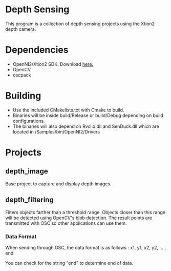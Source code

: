 # Depth Sensing
This program is a collection of depth sensing projects using the Xtion2 depth camera.

# Dependencies
* OpenNI2/Xtion2 SDK. Download [here.](https://www.asus.com/3D-Sensor/Xtion-2/HelpDesk_Download/)
* OpenCV
* oscpack

# Building
* Use the included CMakelists.txt with Cmake to build.
* Binaries will be inside build/Release or build/Debug depending on build configurations.
* The binaries will also depend on Rvclib.dll and SenDuck.dll which are located in  <Xtion2SDK Install folders>/Samples/bin/OpenNI2/Drivers

# Projects
## depth_image
Base project to capture and display depth images.

## depth_filtering
Filters objects farther than a threshold range. Objects closer than this range will be detected using OpenCV's blob detection.
The result points are transmitted with OSC so other applications can use them.
### Data Format
When sending through OSC, the data format is as follows :
x1, y1, x2, y2, ... , end

You can check for the string "end" to determine end of data.
